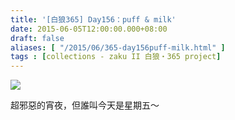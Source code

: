 ```yaml
---
title: '[白狼365] Day156：puff & milk'
date: 2015-06-05T12:00:00.000+08:00
draft: false
aliases: [ "/2015/06/365-day156puff-milk.html" ]
tags : [collections - zaku II 白狼・365 project]
---
```


[![](https://farm1.staticflickr.com/426/17831464874_5bc9ac745d_z.jpg)](https://farm1.staticflickr.com/426/17831464874_5bc9ac745d_z.jpg)

超邪惡的宵夜，但誰叫今天是星期五～